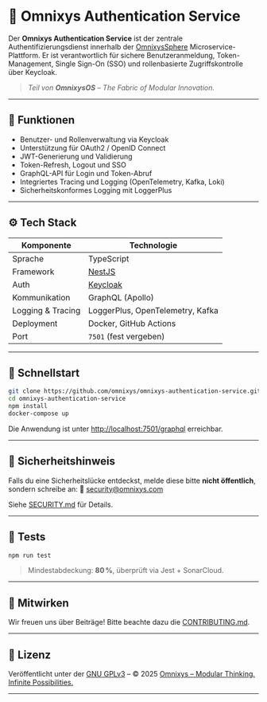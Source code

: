 # 🔐 Omnixys Authentication Service

Der **Omnixys Authentication Service** ist der zentrale Authentifizierungsdienst innerhalb der [OmnixysSphere](https://github.com/omnixys) Microservice-Plattform. Er ist verantwortlich für sichere Benutzeranmeldung, Token-Management, Single Sign-On (SSO) und rollenbasierte Zugriffskontrolle über Keycloak.

> *Teil von **OmnixysOS** – The Fabric of Modular Innovation.*

---

## 🧹 Funktionen

* Benutzer- und Rollenverwaltung via Keycloak
* Unterstützung für OAuth2 / OpenID Connect
* JWT-Generierung und Validierung
* Token-Refresh, Logout und SSO
* GraphQL-API für Login und Token-Abruf
* Integriertes Tracing und Logging (OpenTelemetry, Kafka, Loki)
* Sicherheitskonformes Logging mit LoggerPlus

---

## ⚙️ Tech Stack

| Komponente        | Technologie                          |
| ----------------- | ------------------------------------ |
| Sprache           | TypeScript                           |
| Framework         | [NestJS](https://nestjs.com)         |
| Auth              | [Keycloak](https://www.keycloak.org) |
| Kommunikation     | GraphQL (Apollo)                     |
| Logging & Tracing | LoggerPlus, OpenTelemetry, Kafka     |
| Deployment        | Docker, GitHub Actions               |
| Port              | `7501` (fest vergeben)               |

---

## 🚀 Schnellstart

```bash
git clone https://github.com/omnixys/omnixys-authentication-service.git
cd omnixys-authentication-service
npm install
docker-compose up
```

Die Anwendung ist unter [http://localhost:7501/graphql](http://localhost:7501/graphql) erreichbar.

---

## 🔐 Sicherheitshinweis

Falls du eine Sicherheitslücke entdeckst, melde diese bitte **nicht öffentlich**, sondern schreibe an:
📧 [security@omnixys.com](mailto:security@omnixys.com)

Siehe [SECURITY.md](./SECURITY.md) für Details.

---

## 🧪 Tests

```bash
npm run test
```

> Mindestabdeckung: **80 %**, überprüft via Jest + SonarCloud.

---

## 🤝 Mitwirken

Wir freuen uns über Beiträge! Bitte beachte dazu die [CONTRIBUTING.md](./CONTRIBUTING.md).

---

## 📜 Lizenz

Veröffentlicht unter der [GNU GPLv3](./LICENSE.md) –
© 2025 [Omnixys – Modular Thinking. Infinite Possibilities.](https://omnixys.com)

---
